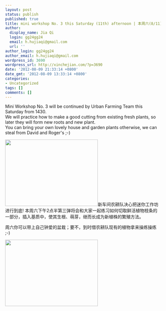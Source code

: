 ```yaml
---
layout: post
status: publish
published: true
title: mini workshop No. 3 this Saturday (11th) afternoon | 本周六(8/11)迷你工作坊第三弹
author:
  display_name: Jia Qi
  login: gg24gg24
  email: h.hujiaqi@gmail.com
  url: ''
author_login: gg24gg24
author_email: h.hujiaqi@gmail.com
wordpress_id: 3690
wordpress_url: http://xinchejian.com/?p=3690
date: '2012-08-09 21:33:14 +0800'
date_gmt: '2012-08-09 13:33:14 +0800'
categories:
- Uncategorized
tags: []
comments: []
---
```

<p><!--:en-->Mini Workshop No. 3 will be continued by Urban Farming Team this Saturday from 1430.<br />
We will practice how to make a good cutting from existing fresh plants, so later they will form new roots and new plant.<br />
You can bring your own lovely house and garden plants otherwise, we can steal from David and Roger's ;-)</p>
<p><a href="http://xinchejian.com/2012/08/09/mini-workshop-no-3-this-saturday-11th-afternoon/_129889922582700000/" rel="attachment wp-att-3691"><img class="alignleft size-medium wp-image-3691" src="http://xinchejian.com/wp-content/uploads/2012/08/129889922582700000-300x215.jpg" alt="" width="300" height="215" /></a><!--:--><!--:zh-->新车间农耕队决心把迷你工作坊进行到底! 本周六下午2点半第三弹将会和大家一起练习如何切取鲜活植物枝条的一部分，插入基质中，使其生根、萌芽，继而长成为新植株的繁殖方法。</p>
<p>周六你可以带上自己钟爱的盆栽；要不，到时借农耕队现有的植物拿来操练操练 ;-)</p>
<p><a href="http://xinchejian.com/2012/08/09/mini-workshop-no-3-this-saturday-11th-afternoon/_129889922582700000/" rel="attachment wp-att-3691"><img class="alignleft size-medium wp-image-3691" src="http://xinchejian.com/wp-content/uploads/2012/08/129889922582700000-300x215.jpg" alt="" width="300" height="215" /></a><!--:--></p>
